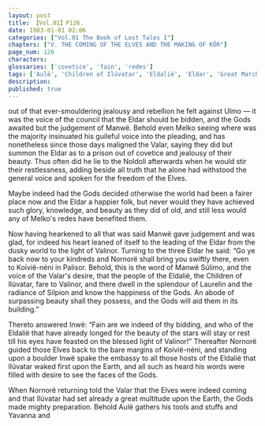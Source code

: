 ```yaml
---
layout: post
title: 【Vol.01】P126.
date: 1983-01-01 02:06
categories: ["Vol.01 The Book of Lost Tales I"]
chapters: ["V. THE COMING OF THE ELVES AND THE MAKING OF KÔR"]
page_num: 126
characters: 
glossaries: ['covetice', 'fain', 'redes']
tags: ['Aulë', 'Children of Ilúvatar', 'Eldalië', 'Eldar', 'Great March', 'Great Journey', 'Ilúvatar', 'Inwë', 'Koivië-néni', 'Laurelin', 'Manwë', 'Melko', 'Noldoli', 'Nornorë', 'Oromë', 'Ossë', 'Palisor', 'Silpion', 'Súlimo', 'Tuivána']
description: 
published: true
---
```


<p style="text-indent: 0;">
out of that ever-smouldering jealousy and rebellion he felt against Ulmo — it was the voice of the council that the Eldar should be bidden, and the Gods awaited but the judgement of Manwë. Behold even Melko seeing where was the majority insinuated his guileful voice into the pleading, and has nonetheless since those days maligned the Valar, saying they did but summon the Eldar as to a prison out of covetice and jealousy of their beauty. Thus often did he lie to the Noldoli afterwards when he would stir their restlessness, adding beside all truth that he alone had withstood the general voice and spoken for the freedom of the Elves.
</p>

Maybe indeed had the Gods decided otherwise the world had been a fairer place now and the Eldar a happier folk, but never would they have achieved such glory, knowledge, and beauty as they did of old, and still less would any of Melko's redes have benefited them.

Now having hearkened to all that was said Manwë gave judgement and was glad, for indeed his heart leaned of itself to the leading of the Eldar from the dusky world to the light of Valinor. Turning to the three Eldar he said: “Go ye back now to your kindreds and Nornorë shall bring you swiftly there, even to Koivië-néni in Palisor. Behold, this is the word of Manwë Súlimo, and the voice of the Valar's desire, that the people of the Eldalië, the Children of Ilúvatar, fare to Valinor, and there dwell in the splendour of Laurelin and the radiance of Silpion and know the happiness of the Gods. An abode of surpassing beauty shall they possess, and the Gods will aid them in its building.”

Thereto answered Inwë: “Fain are we indeed of thy bidding, and who of the Eldalië that have already longed for the beauty of the stars will stay or rest till his eyes have feasted on the blessed light of Valinor!” Thereafter Nornorë guided those Elves back to the bare margins of Koivië-néni, and standing upon a boulder Inwë spake the embassy to all those hosts of the Eldalië that Ilúvatar waked first upon the Earth, and all such as heard his words were filled with desire to see the faces of the Gods.

When Nornorë returning told the Valar that the Elves were indeed coming and that Ilúvatar had set already a great multitude upon the Earth, the Gods made mighty preparation. Behold Aulë gathers his tools and stuffs and Yavanna and

